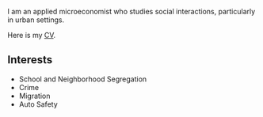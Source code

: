 I am an applied microeconomist who studies social interactions, particularly in urban settings.

Here is my [CV](/files/cv_maheshri.pdf).

## Interests
- School and Neighborhood Segregation
- Crime
- Migration
- Auto Safety

<!--
[![Analytics](https://ga-beacon.appspot.com/UA-78646709-2/starter-academic/readme?pixel)](https://github.com/igrigorik/ga-beacon)
-->
